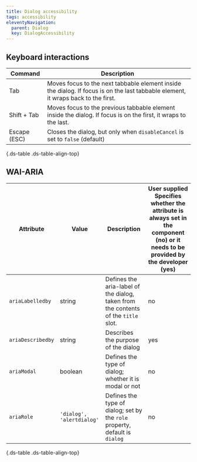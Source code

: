 ```yaml
---
title: Dialog accessibility
tags: accessibility
eleventyNavigation:
  parent: Dialog
  key: DialogAccessibility
---
```

<section>

## Keyboard interactions

<div class="ds-table-wrapper">

|Command|Description|
|-|-|
|Tab|Moves focus to the next tabbable element inside the dialog. If focus is on the last tabbable element, it wraps back to the first.|
|Shift + Tab|Moves focus to the previous tabbable element inside the dialog. If focus is on the first, it wraps to the last.|
|Escape (ESC)|Closes the dialog, but only when `disableCancel` is set to `false` (default)|

{.ds-table .ds-table-align-top}

</div>

</section>

<section>

## WAI-ARIA

<div class="ds-table-wrapper">

|Attribute|Value|Description|User supplied  <sl-icon name="info" aria-describedby="tooltip1" size="md"></sl-icon><sl-tooltip id="tooltip1">Specifies whether the attribute is always set in the component (no) or it needs to be provided by the developer (yes)</sl-tooltip>|
|-|-|-|-|
|`ariaLabelledby`|string|Defines the aria-label of the dialog, taken from the contents of the `title` slot.|no|
|`ariaDescribedby`|string|Describes the purpose of the dialog|yes|
|`ariaModal`|boolean|Defines the type of dialog; whether it is modal or not|no|
|`ariaRole`|`'dialog', 'alertdialog'`|Defines the type of dialog; set by the `role` property, default is `dialog`|no|

{.ds-table .ds-table-align-top}

</div>

</section>

